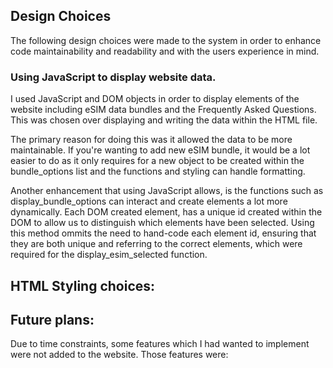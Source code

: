 




## Design Choices
The following design choices were made to the system in order to enhance code maintainability and readability and with the users experience in mind.

 
### Using JavaScript to display website data. 
I used JavaScript and DOM objects in order to display elements of the website including eSIM data bundles and the Frequently Asked Questions. This was chosen over displaying and writing the data within the HTML file.

The primary reason for doing this was it allowed the data to be more maintainable. If you're wanting to add new eSIM bundle, it would be a lot easier to do as it only requires for a new object to be created within the bundle_options list and the functions and styling can handle formatting. 

Another enhancement that using JavaScript allows, is the functions such as display_bundle_options can interact and create elements a lot more dynamically. Each DOM created element, has a unique id created within the DOM to allow us to distinguish which elements have been selected. Using this method ommits the need to hand-code each element id, ensuring that they are both unique and referring to the correct elements, which were required for the display_esim_selected function. 



## HTML Styling choices:
 

## Future plans:
Due to time constraints, some features which I had wanted to implement were not added to the website. Those features were:



